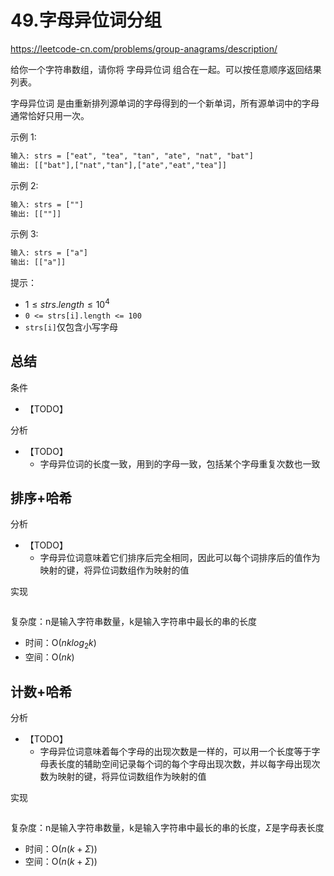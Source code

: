 # 49.字母异位词分组

<https://leetcode-cn.com/problems/group-anagrams/description/>

给你一个字符串数组，请你将 字母异位词 组合在一起。可以按任意顺序返回结果列表。

字母异位词 是由重新排列源单词的字母得到的一个新单词，所有源单词中的字母通常恰好只用一次。

示例 1:

```txt
输入: strs = ["eat", "tea", "tan", "ate", "nat", "bat"]
输出: [["bat"],["nat","tan"],["ate","eat","tea"]]
```

示例 2:

```txt
输入: strs = [""]
输出: [[""]]
```

示例 3:

```txt
输入: strs = ["a"]
输出: [["a"]]
```

提示：

- $1 \le strs.length \le 10^4$
- `0 <= strs[i].length <= 100`
- `strs[i]`仅包含小写字母

## 总结

条件

- 【TODO】

分析

- 【TODO】
  - 字母异位词的长度一致，用到的字母一致，包括某个字母重复次数也一致

## 排序+哈希

分析

- 【TODO】
  - 字母异位词意味着它们排序后完全相同，因此可以每个词排序后的值作为映射的键，将异位词数组作为映射的值

实现

```TODO
```

复杂度：n是输入字符串数量，k是输入字符串中最长的串的长度

- 时间：O($nklog_2k$)
- 空间：O($nk$)

## 计数+哈希

分析

- 【TODO】
  - 字母异位词意味着每个字母的出现次数是一样的，可以用一个长度等于字母表长度的辅助空间记录每个词的每个字母出现次数，并以每字母出现次数为映射的键，将异位词数组作为映射的值

实现

```TODO
```

复杂度：n是输入字符串数量，k是输入字符串中最长的串的长度，$\Sigma$是字母表长度

- 时间：O($n(k+\Sigma)$)
- 空间：O($n(k+\Sigma)$)
